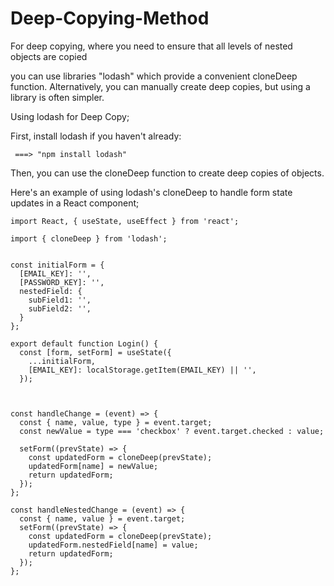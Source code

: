 # Deep-Copying-Method
For deep copying, where you need to ensure that all levels of nested objects are copied

you can use libraries "lodash" which provide a convenient cloneDeep function. Alternatively, you can manually create deep copies, but using a library is often simpler.

Using lodash for Deep Copy;

  First, install lodash if you haven't already:
  
     ===> "npm install lodash"
     
  Then, you can use the cloneDeep function to create deep copies of objects.


Here's an example of using lodash's cloneDeep to handle form state updates in a React component;

  
    import React, { useState, useEffect } from 'react';
    
    import { cloneDeep } from 'lodash';
    
    
    const initialForm = {
      [EMAIL_KEY]: '',
      [PASSWORD_KEY]: '',
      nestedField: {
        subField1: '',
        subField2: '',
      }
    };
    
    export default function Login() {
      const [form, setForm] = useState({
        ...initialForm,
        [EMAIL_KEY]: localStorage.getItem(EMAIL_KEY) || '',
      });
  
    
  
    const handleChange = (event) => {
      const { name, value, type } = event.target;
      const newValue = type === 'checkbox' ? event.target.checked : value;
  
      setForm((prevState) => {
        const updatedForm = cloneDeep(prevState);
        updatedForm[name] = newValue;
        return updatedForm;
      });
    };
  
    const handleNestedChange = (event) => {
      const { name, value } = event.target;
      setForm((prevState) => {
        const updatedForm = cloneDeep(prevState);
        updatedForm.nestedField[name] = value;
        return updatedForm;
      });
    };
  
   
